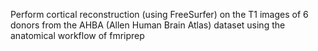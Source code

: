 Perform cortical reconstruction (using FreeSurfer) on the T1 images of 6 donors from the AHBA (Allen Human Brain Atlas) dataset using the anatomical workflow of fmriprep